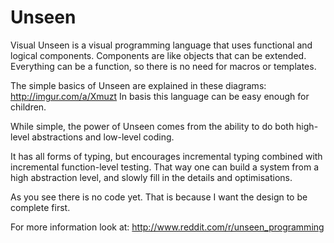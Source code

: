 # Unseen
Visual Unseen is a visual programming language that uses functional and logical components.
Components are like objects that can be extended.
Everything can be a function, so there is no need for macros or templates.


The simple basics of Unseen are explained in these diagrams:
http://imgur.com/a/Xmuzt
In basis this language can be easy enough for children.

While simple, the power of Unseen comes from the ability to do both high-level abstractions
and low-level coding. 

It has all forms of typing, but encourages incremental typing combined with incremental 
function-level testing. That way one can build a system from a high abstraction level,
and slowly fill in the details and optimisations.

As you see there is no code yet.
That is because I want the design to be complete first.

For more information look at:
http://www.reddit.com/r/unseen_programming

